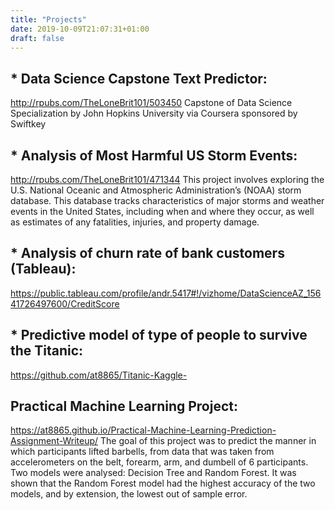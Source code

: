 ```yaml
---
title: "Projects"
date: 2019-10-09T21:07:31+01:00
draft: false
---
```


## * Data Science Capstone Text Predictor: 
http://rpubs.com/TheLoneBrit101/503450
Capstone of Data Science Specialization by John Hopkins University via Coursera sponsored by Swiftkey
## * Analysis of Most Harmful US Storm Events:
http://rpubs.com/TheLoneBrit101/471344
This project involves exploring the U.S. National Oceanic and Atmospheric Administration’s (NOAA) storm database. This database tracks characteristics of major storms and weather events in the United States, including when and where they occur, as well as estimates of any fatalities, injuries, and property damage. 
## * Analysis of churn rate of bank customers (Tableau):
https://public.tableau.com/profile/andr.5417#!/vizhome/DataScienceAZ_15641726497600/CreditScore
## * Predictive model of type of people to survive the Titanic:
https://github.com/at8865/Titanic-Kaggle-
## Practical Machine Learning Project:
https://at8865.github.io/Practical-Machine-Learning-Prediction-Assignment-Writeup/
The goal of this project was to predict the manner in which participants lifted barbells, from data that was taken from accelerometers on the belt, forearm, arm, and dumbell of 6 participants. Two models were analysed: Decision Tree and Random Forest. It was shown that the Random Forest model had the highest accuracy of the two models, and by extension, the lowest out of sample error. 